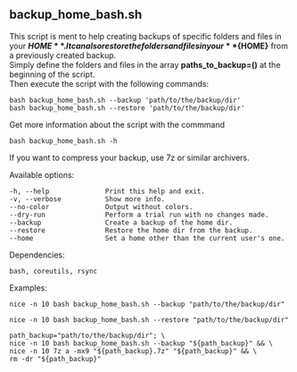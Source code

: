 
## backup_home_bash.sh

This script is ment to help creating backups of specific folders and files in your **${HOME}**.  
It can also restore the folders and files in your **${HOME}** from a previously created backup.  
Simply define the folders and files in the array **paths_to_backup=()** at the beginning of the script.  
Then execute the script with the following commands:

```
bash backup_home_bash.sh --backup 'path/to/the/backup/dir'
bash backup_home_bash.sh --restore 'path/to/the/backup/dir'
```
Get more information about the script with the commmand

```
bash backup_home_bash.sh -h
```
If you want to compress your backup, use 7z or similar archivers.

Available options:

```
-h, --help              Print this help and exit.  
-v, --verbose           Show more info.  
--no-color              Output without colors.  
--dry-run               Perform a trial run with no changes made.  
--backup                Create a backup of the home dir.  
--restore               Restore the home dir from the backup.  
--home                  Set a home other than the current user's one.  
```
Dependencies:

```
bash, coreutils, rsync
```
Examples:

```
nice -n 10 bash backup_home_bash.sh --backup "path/to/the/backup/dir"

nice -n 10 bash backup_home_bash.sh --restore "path/to/the/backup/dir"

path_backup="path/to/the/backup/dir"; \
nice -n 10 bash backup_home_bash.sh --backup "${path_backup}" && \
nice -n 10 7z a -mx9 "${path_backup}.7z" "${path_backup}" && \
rm -dr "${path_backup}"
```

